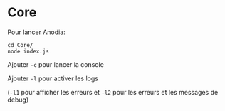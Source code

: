 # Core


Pour lancer Anodia:

```
cd Core/
node index.js
```

Ajouter `-c` pour lancer la console

Ajouter `-l` pour activer les logs

(`-l1` pour afficher les erreurs et `-l2` pour les erreurs et les messages de debug)